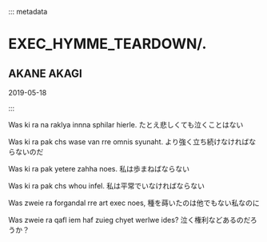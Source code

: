 ::: metadata

# EXEC_HYMME_TEARDOWN/.

## AKANE AKAGI

2019-05-18

:::

Was ki ra na raklya innna sphilar hierle.
たとえ悲しくても泣くことはない

Was ki ra pak chs wase van rre omnis syunaht.
より強く立ち続けなければならないのだ

Was ki ra pak yetere zahha noes.
私は歩まねばならない

Was ki ra pak chs whou infel.
私は平常でいなければならない

Was zweie ra forgandal rre art exec noes,
種を蒔いたのは他でもない私なのに

Was zweie ra qafl iem haf zuieg chyet werlwe ides?
泣く権利などあるのだろうか？
